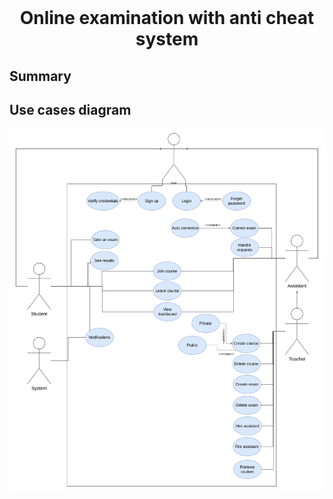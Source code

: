 <div align="center">
  <br>
  <h1>Online examination with anti cheat system</h1>
</div>



## Summary



##  Use cases diagram

![](Use%20cases%20diagram/Use-cases.drawio.png)